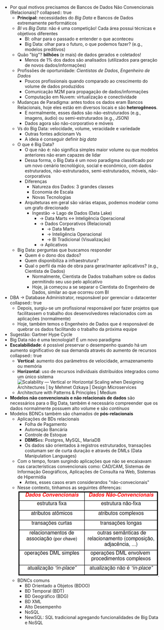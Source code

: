 - Por qual motivos precisamos de Bancos de Dados Não Convencionais (Relacionais)?
  collapsed:: true
	- **Principal:** necessidades do *Big Data* e Bancos de Dados extremamente performáticos
	- *BI* vs *Big Data*: não é uma competição! Cada área possui técnicas e objetivos diferentes
		- BI: olhar para o passado e entender o que aconteceu
		- Big Data: olhar para o futuro, o que podemos fazer? (e.g., modelos preditivos)
	- Quão "big"? **bilhões** (e mais) de dados gerados e coletados!
		- Menos de 1% dos dados são analisados (utilizados para geração de novos dados/informações)
	- Profissões de oportunidade: *Cientistas de Dados*, *Engenheiro de Dados*
		- Poucos profissionais quando comparado ao crescimento do volume de dados produzidos
		- Comunicação M2M para propagação de dados/informações
		- Computação em Nuvem: virtualização e conectividade
	- Mudanças de Paradigma: antes todos os dados eram Bancos Relacionais, hoje eles estão em diversos locais e são **heterogêneos**.
		- E normalmente, esses dados são não-estruturados (e.g., imagens, áudio) ou semi-estruturados (e.g., JSON)
		- Dados agora são não-corporativo e móveis
	- Vs do Big Data: velocidade, volume, veracidade e variedade
		- Outras fontes adicionam Vs
		- A ideia é conseguir definir *big data*
	- O que é Big Data?
		- O que não é: não significa simples maior volume ou que modelos anteriores não eram capazes de lidar
		- Dessa forma, o Big Data é um novo paradigma classificado por um novo cenário tecnológico, social e econômico, com dados estruturados, não-estruturados, semi-estruturados, móveis, não-corporativos
		- Diferenças
			- Natureza dos Dados: 3 grandes classes
			- Economia de Escala
			- Novas Tecnologias
		- Arquiteturas em geral são várias etapas, podemos modelar como um grafo direcionado
			- Ingestão -> Lago de Dados (Data Lake)
				- -> Data Marts <-> Inteligência Operacional
				- -> Dados Corporativos (Relacional)
					- -> Data Marts
					- -> Inteligência Operacional
					- -> BI Tradicional (Visualização)
				- -> Aplicativos
	- Big Data: perguntas que buscamos responder
		- Quem é o dono dos dados?
		- Quem disponibiliza a infraestrutura?
		- Qual o perfil da mão de obra para gerar/manter aplicativos? (e.g., Cientista de Dados)
			- Normalmente, Cientista de Dados trabalham sobre os dados permitindo seu uso pelo aplicativo
			- Hoje, já começou a se separar o Cientista do Engenheiro de Dados, similar ao que ocorreu com BI
- DBA -> Database Administrator, responsável por gerenciar o datacenter
  collapsed:: true
	- Depois, surgiu-se um profissional responsável por fazer projetos que facilitassem o trabalho dos desenvolvedores relacionados com as aplicações (normalmente)
	- Hoje, também temos o Engenheiro de Dados que é responsável de quebrar os dados facilitando o trabalho da próxima equipe
- Sugestão: Gartner Hype Cycle
- Big Data não é uma tecnologia!! É um novo paradigma
- **Escalabilidade**: é possível preservar o desempenho quando há um aumento significativo de sua demanda através do aumento de recursos
  collapsed:: true
	- **Vertical**: aumento dos parâmetros de velocidade, armazenamento ou memória
	- **Horizontal**: uso de recursos individuais distribuídos integrados como um único sistema
	- ![Scalability — Vertical or Horizontal Scaling when Designing Architectures |  by Mehmet Ozkaya | Design Microservices Architecture with Patterns &  Principles | Medium](https://miro.medium.com/v2/resize:fit:814/1*kJwD0kMDHx9ZjZEHeKr8yg.png)
- **Modelos não convencionais e não relacionais de dados** são necessários para o Big Data, também é necessário compreender que os dados normalmente possuem alto volume e são *contínuos*
- Modelos BDNCs também são chamados de **pós-relacionais**
	- Aplicações de BDs relacionais
		- Folha de Pagamento
		- Automação Bancária
		- Controle de Estoque
		- **DBMS**es: Postgres, MySQL, MariaDB
		- Os dados são orientados à registros estruturados, transações costumam ser de curta duração e através de DMLs (Data Manipulation Languages)
	- Com o tempo, foram surgindo aplicações que não se encaixavam nas características convencionais como: CAD/CAM, Sistemas de Informação Geográficos, Aplicações de Consulta na Web, Sistemas de Hipermídia
		- Antes, esses casos eram considerandos "não-convecionais"
	- Nesse contexto, tínhamos as seguintes diferenças: 
	  ![image.png](../assets/image_1696277848172_0.png)
	- BDNCs comuns
		- BD Orientado a Objetos (BDOO)
		- BD Temporal (BDT)
		- BD Geográfico (BDG)
		- BD XML
		- Alto Desempenho
		- NoSQL
		- NewSQL: SQL tradicional agregando funcionalidades de Big Data e NoSQL